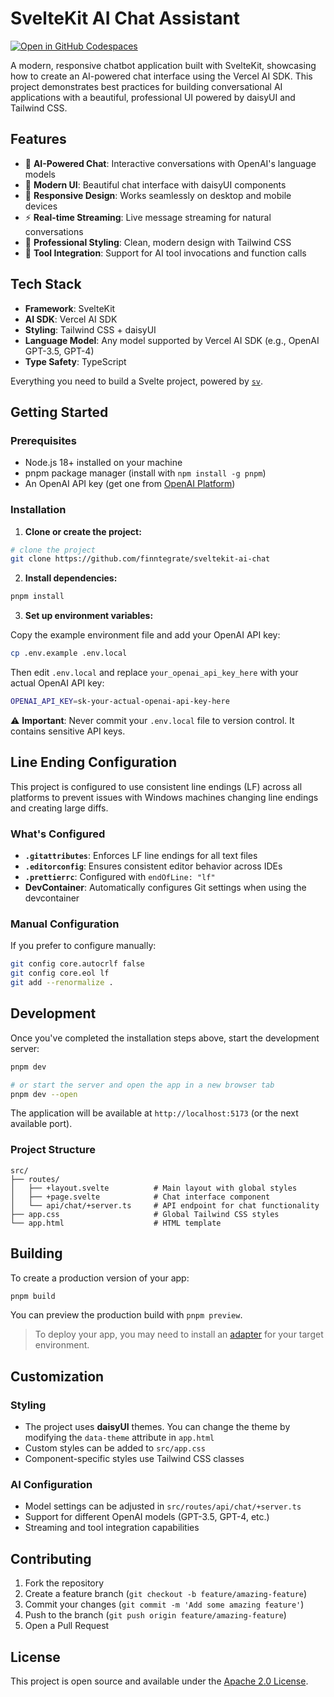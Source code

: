 # SvelteKit AI Chat Assistant

[![Open in GitHub Codespaces](https://github.com/codespaces/badge.svg)](https://codespaces.new/finntegrate/sveltekit-ai-chat?quickstart=1)

A modern, responsive chatbot application built with SvelteKit, showcasing how to create an AI-powered chat interface using the Vercel AI SDK. This project demonstrates best practices for building conversational AI applications with a beautiful, professional UI powered by daisyUI and Tailwind CSS.

## Features

- 🤖 **AI-Powered Chat**: Interactive conversations with OpenAI's language models
- 💬 **Modern UI**: Beautiful chat interface with daisyUI components
- 📱 **Responsive Design**: Works seamlessly on desktop and mobile devices
- ⚡ **Real-time Streaming**: Live message streaming for natural conversations
- 🎨 **Professional Styling**: Clean, modern design with Tailwind CSS
- 🔧 **Tool Integration**: Support for AI tool invocations and function calls

## Tech Stack

- **Framework**: SvelteKit
- **AI SDK**: Vercel AI SDK
- **Styling**: Tailwind CSS + daisyUI
- **Language Model**: Any model supported by Vercel AI SDK (e.g., OpenAI GPT-3.5, GPT-4)
- **Type Safety**: TypeScript

Everything you need to build a Svelte project, powered by [`sv`](https://github.com/sveltejs/cli).

## Getting Started

### Prerequisites

- Node.js 18+ installed on your machine
- pnpm package manager (install with `npm install -g pnpm`)
- An OpenAI API key (get one from [OpenAI Platform](https://platform.openai.com/api-keys))

### Installation

1. **Clone or create the project:**

```bash
# clone the project
git clone https://github.com/finntegrate/sveltekit-ai-chat
```

2. **Install dependencies:**

```bash
pnpm install
```

3. **Set up environment variables:**

Copy the example environment file and add your OpenAI API key:

```bash
cp .env.example .env.local
```

Then edit `.env.local` and replace `your_openai_api_key_here` with your actual OpenAI API key:

```bash
OPENAI_API_KEY=sk-your-actual-openai-api-key-here
```

⚠️ **Important**: Never commit your `.env.local` file to version control. It contains sensitive API keys.

## Line Ending Configuration

This project is configured to use consistent line endings (LF) across all platforms to prevent issues with Windows machines changing line endings and creating large diffs.

### What's Configured

- **`.gitattributes`**: Enforces LF line endings for all text files
- **`.editorconfig`**: Ensures consistent editor behavior across IDEs
- **`.prettierrc`**: Configured with `endOfLine: "lf"`
- **DevContainer**: Automatically configures Git settings when using the devcontainer

### Manual Configuration

If you prefer to configure manually:

```bash
git config core.autocrlf false
git config core.eol lf
git add --renormalize .
```

## Development

Once you've completed the installation steps above, start the development server:

```bash
pnpm dev

# or start the server and open the app in a new browser tab
pnpm dev --open
```

The application will be available at `http://localhost:5173` (or the next available port).

### Project Structure

```
src/
├── routes/
│   ├── +layout.svelte          # Main layout with global styles
│   ├── +page.svelte            # Chat interface component
│   └── api/chat/+server.ts     # API endpoint for chat functionality
├── app.css                     # Global Tailwind CSS styles
└── app.html                    # HTML template
```

## Building

To create a production version of your app:

```bash
pnpm build
```

You can preview the production build with `pnpm preview`.

> To deploy your app, you may need to install an [adapter](https://svelte.dev/docs/kit/adapters) for your target environment.

## Customization

### Styling
- The project uses **daisyUI** themes. You can change the theme by modifying the `data-theme` attribute in `app.html`
- Custom styles can be added to `src/app.css`
- Component-specific styles use Tailwind CSS classes

### AI Configuration
- Model settings can be adjusted in `src/routes/api/chat/+server.ts`
- Support for different OpenAI models (GPT-3.5, GPT-4, etc.)
- Streaming and tool integration capabilities

## Contributing

1. Fork the repository
2. Create a feature branch (`git checkout -b feature/amazing-feature`)
3. Commit your changes (`git commit -m 'Add some amazing feature'`)
4. Push to the branch (`git push origin feature/amazing-feature`)
5. Open a Pull Request

## License

This project is open source and available under the [Apache 2.0 License](LICENSE).
